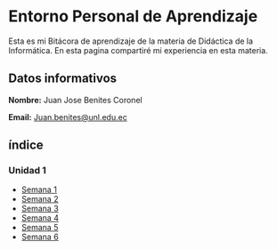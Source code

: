 # Entorno Personal de Aprendizaje 

Esta es mi Bitácora de aprendizaje de la materia de Didáctica de la Informática. En esta pagina compartiré mi experiencia en esta materia.

## Datos informativos

**Nombre:** Juan Jose Benites Coronel

**Email:** Juan.benites@unl.edu.ec



## índice

### Unidad 1
  - [Semana 1](unidad1/semana1.md)
  - [Semana 2](unidad1/semana2.md)
  - [Semana 3](unidad1/semana3.md)
  - [Semana 4](unidad1/semana1.md)
  - [Semana 5](unidad1/semana2.md)
  - [Semana 6](unidad1/semana3.md)

